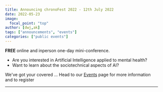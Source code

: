 ```yaml
---
title: Announcing chronoFest 2022 - 12th July 2022
date: 2022-05-23
image:
  focal_point: "top"
author: [dwj,ak]
tags: ["announcements", "events"]
categories: ["public events"]
---
```


**FREE** online and inperson one-day mini-conference.

  * Are you interested in Artificial Intelligence applied to mental health?  
  * Want to learn about the sociotechnical aspects of AI?

We've got your covered ... Head to our [Events](/event/) page for more information and to register

---





